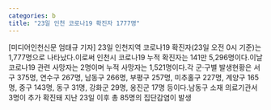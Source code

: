 ```yaml
---
categories: b
title: "23일 인천 코로나19 확진자 1777명"
---
```

[미디어인천신문 엄태규 기자] 23일 인천지역 코로나19 확진자(23일 오전 0시 기준)는 1,777명으로 나타났다.이로써 인천시 코로나19 누적 확진자는 141만 5,296명이다.이날 코로나19 관련 사망자는 2명이며 누적 사망자는 1,521명이다.각 군·구별 발생현황은 서구 375명, 연수구 267명, 남동구 266명, 부평구 257명, 미추홀구 227명, 계양구 165명, 중구 143명, 동구 31명, 강화군 29명, 옹진군 17명 등이다.남동구 소재 의료기관서 3명이 추가 확진돼 지난 23일 이후 총 85명의 집단감염이 발생